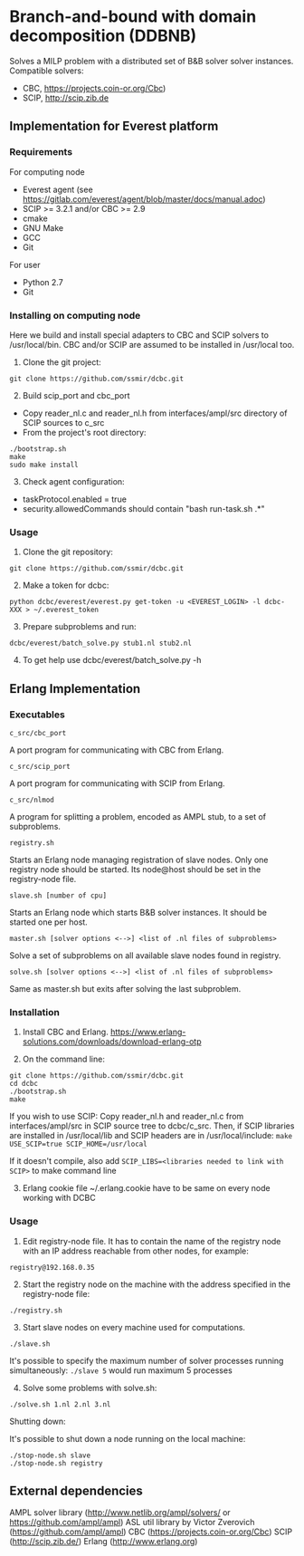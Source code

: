 # Branch-and-bound with domain decomposition (DDBNB)

Solves a MILP problem with a distributed set of B&B solver solver instances.
Compatible solvers:
  * CBC, https://projects.coin-or.org/Cbc)
  * SCIP, http://scip.zib.de
  
## Implementation for Everest platform

### Requirements

For computing node
  * Everest agent (see https://gitlab.com/everest/agent/blob/master/docs/manual.adoc)
  * SCIP >= 3.2.1 and/or CBC >= 2.9
  * cmake
  * GNU Make
  * GCC
  * Git

For user
  * Python 2.7
  * Git

### Installing on computing node

Here we build and install special adapters to CBC and SCIP solvers to /usr/local/bin. CBC and/or SCIP are assumed to be installed in /usr/local too.

1. Clone the git project:
  ```
  git clone https://github.com/ssmir/dcbc.git
  ```
2. Build scip_port and cbc_port
  * Copy reader_nl.c and reader_nl.h from interfaces/ampl/src directory of SCIP sources to c_src
  * From the project's root directory:
  ```
  ./bootstrap.sh
  make
  sudo make install
  ```
3. Check agent configuration:
  * taskProtocol.enabled = true
  * security.allowedCommands should contain "bash run-task.sh .*"

### Usage

1. Clone the git repository:
  ```
  git clone https://github.com/ssmir/dcbc.git
  ```
2. Make a token for dcbc:
  ```
  python dcbc/everest/everest.py get-token -u <EVEREST_LOGIN> -l dcbc-XXX > ~/.everest_token
  ```
3. Prepare subproblems and run:
  ```
  dcbc/everest/batch_solve.py stub1.nl stub2.nl
  ```
4. To get help use dcbc/everest/batch_solve.py -h


## Erlang Implementation

### Executables

```
c_src/cbc_port
```

A port program for communicating with CBC from Erlang.

```
c_src/scip_port
```
A port program for communicating with SCIP from Erlang.

```
c_src/nlmod
```

A program for splitting a problem, encoded as AMPL stub, to a set of subproblems.

```
registry.sh
```

Starts an Erlang node managing registration of slave nodes. Only one registry
node should be started. Its node@host should be set in the registry-node file.

```
slave.sh [number of cpu]
```

Starts an Erlang node which starts B&B solver instances. It should be started
one per host.

```
master.sh [solver options <-->] <list of .nl files of subproblems>
```
Solve a set of subproblems on all available slave nodes found in registry.

```
solve.sh [solver options <-->] <list of .nl files of subproblems>
```
Same as master.sh but exits after solving the last subproblem.


### Installation

1. Install CBC and Erlang.
  https://www.erlang-solutions.com/downloads/download-erlang-otp

2. On the command line:
  ```
  git clone https://github.com/ssmir/dcbc.git
  cd dcbc
  ./bootstrap.sh
  make
  ```
  If you wish to use SCIP:
  Copy reader_nl.h and reader_nl.c from interfaces/ampl/src in SCIP source tree
  to dcbc/c_src. Then, if SCIP libraries are installed in /usr/local/lib and
  SCIP headers are in /usr/local/include:
  `make USE_SCIP=true SCIP_HOME=/usr/local`

  If it doesn't compile, also add `SCIP_LIBS=<libraries needed to link with SCIP>`
  to make command line

3. Erlang cookie file ~/.erlang.cookie have to be same on every node working
  with DCBC

### Usage

1. Edit registry-node file. It has to contain the name of the registry node with
an IP address reachable from other nodes, for example:
```
registry@192.168.0.35
```

2. Start the registry node on the machine with the address specified
in the registry-node file:
```
./registry.sh
```

3. Start slave nodes on every machine used for computations.
```
./slave.sh
```

It's possible to specify the maximum number of solver processes running
simultaneously:
`./slave 5`
would run maximum 5 processes

4. Solve some problems with solve.sh:
```
./solve.sh 1.nl 2.nl 3.nl
```


Shutting down:

It's possible to shut down a node running on the local machine:
```
./stop-node.sh slave
./stop-node.sh registry
```

## External dependencies

AMPL solver library (http://www.netlib.org/ampl/solvers/ or https://github.com/ampl/ampl)
ASL util library by Victor Zverovich (https://github.com/ampl/ampl)
CBC (https://projects.coin-or.org/Cbc)
SCIP (http://scip.zib.de/)
Erlang (http://www.erlang.org)
